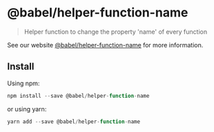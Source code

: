 # @babel/helper-function-name

> Helper function to change the property 'name' of every function

See our website [@babel/helper-function-name](https://new.babeljs.io/docs/en/next/babel-helper-function-name.html) for more information.

## Install

Using npm:

```js
npm install --save @babel/helper-function-name
```

or using yarn:

```js
yarn add --save @babel/helper-function-name
```
